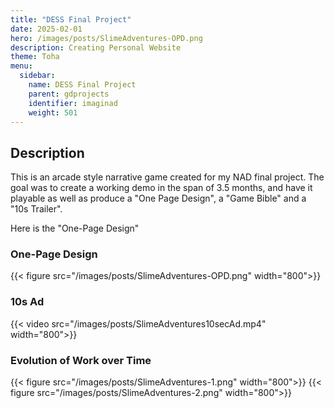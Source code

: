 ```yaml
---
title: "DESS Final Project"
date: 2025-02-01
hero: /images/posts/SlimeAdventures-OPD.png
description: Creating Personal Website 
theme: Toha
menu:
  sidebar:
    name: DESS Final Project
    parent: gdprojects
    identifier: imaginad
    weight: 501
---
```


## Description

This is an arcade style narrative game created for my NAD final project.
The goal was to create a working demo in the span of 3.5 months, and have it playable as well as produce a "One Page Design", a "Game Bible" and a "10s Trailer".

Here is the "One-Page Design"

### One-Page Design
{{< figure src="/images/posts/SlimeAdventures-OPD.png"  width="800">}}

### 10s Ad
{{< video src="/images/posts/SlimeAdventures10secAd.mp4"  width="800">}}

### Evolution of Work over Time
{{< figure src="/images/posts/SlimeAdventures-1.png" width="800">}}
{{< figure src="/images/posts/SlimeAdventures-2.png" width="800">}}